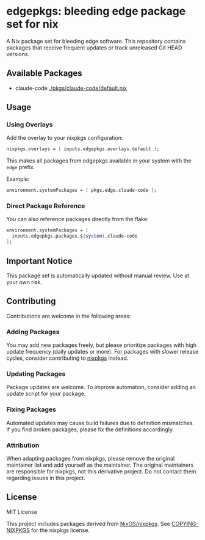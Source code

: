 # edgepkgs: bleeding edge package set for nix

A Nix package set for bleeding edge software. This repository contains packages that receive frequent updates or track unreleased Git HEAD versions.

## Available Packages

- claude-code [./pkgs/claude-code/default.nix](./pkgs/claude-code/default.nix)

## Usage

### Using Overlays

Add the overlay to your nixpkgs configuration:

```nix
nixpkgs.overlays = [ inputs.edgepkgs.overlays.default ];
```

This makes all packages from edgepkgs available in your system with the `edge` prefix.

Example:

```nix
environment.systemPackages = [ pkgs.edge.claude-code ];
```

### Direct Package Reference

You can also reference packages directly from the flake:

```nix
environment.systemPackages = [
  inputs.edgepkgs.packages.${system}.claude-code
];
```

## Important Notice

This package set is automatically updated without manual review. Use at your own risk.

## Contributing

Contributions are welcome in the following areas:

### Adding Packages

You may add new packages freely, but please prioritize packages with high update frequency (daily updates or more). For packages with slower release cycles, consider contributing to [nixpkgs](https://github.com/NixOS/nixpkgs) instead.

### Updating Packages

Package updates are welcome. To improve automation, consider adding an update script for your package.

### Fixing Packages

Automated updates may cause build failures due to definition mismatches. If you find broken packages, please fix the definitions accordingly.

### Attribution

When adapting packages from nixpkgs, please remove the original maintainer list and add yourself as the maintainer. The original maintainers are responsible for nixpkgs, not this derivative project. Do not contact them regarding issues in this project.

## License

MIT License

This project includes packages derived from [NixOS/nixpkgs](https://github.com/NixOS/nixpkgs). See [COPYING-NIXPKGS](./COPYING-NIXPKGS) for the nixpkgs license.
